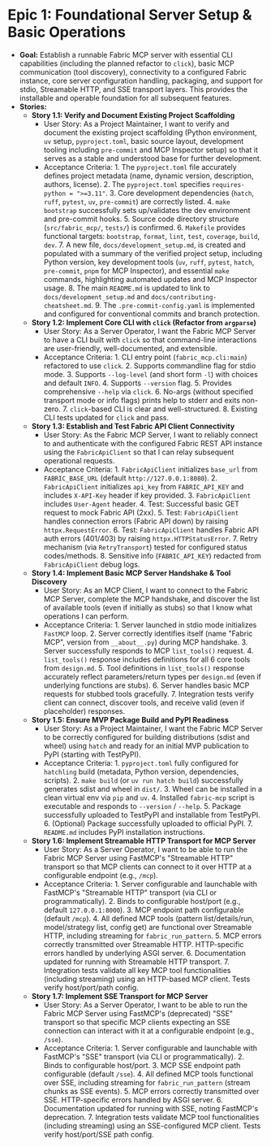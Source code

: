 # Epic 1: Foundational Server Setup & Basic Operations

- **Goal:** Establish a runnable Fabric MCP server with essential CLI capabilities (including the planned refactor to `click`), basic MCP communication (tool discovery), connectivity to a configured Fabric instance, core server configuration handling, packaging, and support for stdio, Streamable HTTP, and SSE transport layers. This provides the installable and operable foundation for all subsequent features.
- **Stories:**
  - **Story 1.1: Verify and Document Existing Project Scaffolding**
    - User Story: As a Project Maintainer, I want to verify and document the existing project scaffolding (Python environment, `uv` setup, `pyproject.toml`, basic source layout, development tooling including `pre-commit` and MCP Inspector setup) so that it serves as a stable and understood base for further development.
    - Acceptance Criteria:
            1. The `pyproject.toml` file accurately defines project metadata (name, dynamic version, description, authors, license).
            2. The `pyproject.toml` specifies `requires-python = ">=3.11"`.
            3. Core development dependencies (`hatch`, `ruff`, `pytest`, `uv`, `pre-commit`) are correctly listed.
            4. `make bootstrap` successfully sets up/validates the dev environment and pre-commit hooks.
            5. Source code directory structure (`src/fabric_mcp/`, `tests/`) is confirmed.
            6. `Makefile` provides functional targets: `bootstrap`, `format`, `lint`, `test`, `coverage`, `build`, `dev`.
            7. A new file, `docs/development_setup.md`, is created and populated with a summary of the verified project setup, including Python version, key development tools (`uv`, `ruff`, `pytest`, `hatch`, `pre-commit`, `pnpm` for MCP Inspector), and essential `make` commands, highlighting automated updates and MCP Inspector usage.
            8. The main `README.md` is updated to link to `docs/development_setup.md` and `docs/contributing-cheatsheet.md`.
            9. The `.pre-commit-config.yaml` is implemented and configured for conventional commits and branch protection.
  - **Story 1.2: Implement Core CLI with `click` (Refactor from `argparse`)**
    - User Story: As a Server Operator, I want the Fabric MCP Server to have a CLI built with `click` so that command-line interactions are user-friendly, well-documented, and extensible.
    - Acceptance Criteria:
            1. CLI entry point (`fabric_mcp.cli:main`) refactored to use `click`.
            2. Supports commandline flag for stdio mode.
            3. Supports `--log-level` (and short form `-l`) with choices and default `INFO`.
            4. Supports `--version` flag.
            5. Provides comprehensive `--help` via `click`.
            6. No-args (without specified transport mode or info flags) prints help to stderr and exits non-zero.
            7. `click`-based CLI is clear and well-structured.
            8. Existing CLI tests updated for `click` and pass.
  - **Story 1.3: Establish and Test Fabric API Client Connectivity**
    - User Story: As the Fabric MCP Server, I want to reliably connect to and authenticate with the configured Fabric REST API instance using the `FabricApiClient` so that I can relay subsequent operational requests.
    - Acceptance Criteria:
            1. `FabricApiClient` initializes `base_url` from `FABRIC_BASE_URL` (default `http://127.0.0.1:8080`).
            2. `FabricApiClient` initializes `api_key` from `FABRIC_API_KEY` and includes `X-API-Key` header if key provided.
            3. `FabricApiClient` includes `User-Agent` header.
            4. Test: Successful basic GET request to mock Fabric API (2xx).
            5. Test: `FabricApiClient` handles connection errors (Fabric API down) by raising `httpx.RequestError`.
            6. Test: `FabricApiClient` handles Fabric API auth errors (401/403) by raising `httpx.HTTPStatusError`.
            7. Retry mechanism (via `RetryTransport`) tested for configured status codes/methods.
            8. Sensitive info (`FABRIC_API_KEY`) redacted from `FabricApiClient` debug logs.
  - **Story 1.4: Implement Basic MCP Server Handshake & Tool Discovery**
    - User Story: As an MCP Client, I want to connect to the Fabric MCP Server, complete the MCP handshake, and discover the list of available tools (even if initially as stubs) so that I know what operations I can perform.
    - Acceptance Criteria:
            1. Server launched in stdio mode initializes `FastMCP` loop.
            2. Server correctly identifies itself (name "Fabric MCP", version from `__about__.py`) during MCP handshake.
            3. Server successfully responds to MCP `list_tools()` request.
            4. `list_tools()` response includes definitions for all 6 core tools from `design.md`.
            5. Tool definitions in `list_tools()` response accurately reflect parameters/return types per `design.md` (even if underlying functions are stubs).
            6. Server handles basic MCP requests for stubbed tools gracefully.
            7. Integration tests verify client can connect, discover tools, and receive valid (even if placeholder) responses.
  - **Story 1.5: Ensure MVP Package Build and PyPI Readiness**
    - User Story: As a Project Maintainer, I want the Fabric MCP Server to be correctly configured for building distributions (sdist and wheel) using `hatch` and ready for an initial MVP publication to PyPI (starting with TestPyPI).
    - Acceptance Criteria:
            1. `pyproject.toml` fully configured for `hatchling` build (metadata, Python version, dependencies, scripts).
            2. `make build` (or `uv run hatch build`) successfully generates sdist and wheel in `dist/`.
            3. Wheel can be installed in a clean virtual env via `pip` and `uv`.
            4. Installed `fabric-mcp` script is executable and responds to `--version` / `--help`.
            5. Package successfully uploaded to TestPyPI and installable from TestPyPI.
            6. (Optional) Package successfully uploaded to official PyPI.
            7. `README.md` includes PyPI installation instructions.
  - **Story 1.6: Implement Streamable HTTP Transport for MCP Server**
    - User Story: As a Server Operator, I want to be able to run the Fabric MCP Server using FastMCP's "Streamable HTTP" transport so that MCP clients can connect to it over HTTP at a configurable endpoint (e.g., `/mcp`).
    - Acceptance Criteria:
            1. Server configurable and launchable with FastMCP's "Streamable HTTP" transport (via CLI or programmatically).
            2. Binds to configurable host/port (e.g., default `127.0.0.1:8000`).
            3. MCP endpoint path configurable (default `/mcp`).
            4. All defined MCP tools (pattern list/details/run, model/strategy list, config get) are functional over Streamable HTTP, including streaming for `fabric_run_pattern`.
            5. MCP errors correctly transmitted over Streamable HTTP. HTTP-specific errors handled by underlying ASGI server.
            6. Documentation updated for running with Streamable HTTP transport.
            7. Integration tests validate all key MCP tool functionalities (including streaming) using an HTTP-based MCP client. Tests verify host/port/path config.
  - **Story 1.7: Implement SSE Transport for MCP Server**
    - User Story: As a Server Operator, I want to be able to run the Fabric MCP Server using FastMCP's (deprecated) "SSE" transport so that specific MCP clients expecting an SSE connection can interact with it at a configurable endpoint (e.g., `/sse`).
    - Acceptance Criteria:
            1. Server configurable and launchable with FastMCP's "SSE" transport (via CLI or programmatically).
            2. Binds to configurable host/port.
            3. MCP SSE endpoint path configurable (default `/sse`).
            4. All defined MCP tools functional over SSE, including streaming for `fabric_run_pattern` (stream chunks as SSE events).
            5. MCP errors correctly transmitted over SSE. HTTP-specific errors handled by ASGI server.
            6. Documentation updated for running with SSE, noting FastMCP's deprecation.
            7. Integration tests validate MCP tool functionalities (including streaming) using an SSE-configured MCP client. Tests verify host/port/SSE path config.
